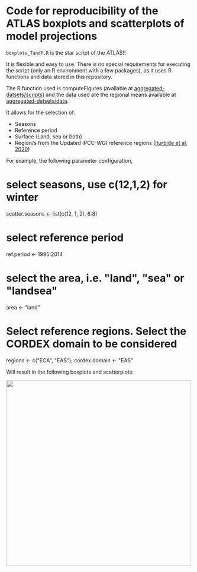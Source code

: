 # Code for reproducibility of the ATLAS boxplots and scatterplots of model projections

`boxplots_TandP.R` is the star script of the ATLAS!!

It is flexible and easy to use. There is no special requirements for executing the script (only an R environment with a few packages), as it uses R functions and data stored in this repository. 

The R function used is computeFigures (available at [aggregated-datsets/scripts](https://github.com/SantanderMetGroup/ATLAS/tree/mai-devel/aggregated-datasets/scripts)) and the data used are the regional means available at [aggregated-datsets/data](https://github.com/SantanderMetGroup/ATLAS/tree/mai-devel/aggregated-datasets/data).

It allows for the selection of:

* Seasons
* Reference period
* Surface (Land, sea or both)
* Region/s from the Updated IPCC-WGI reference regions ([Iturbide et al, 2020](https://essd.copernicus.org/articles/12/2959/2020/))

For example, the following parameter configuration,


# select seasons, use c(12,1,2) for winter
scatter.seasons <- list(c(12, 1, 2), 6:8)
# select reference period
ref.period <- 1995:2014
# select the area, i.e. "land", "sea" or "landsea"
area <- "land"
# Select reference regions.  Select the CORDEX domain to be considered
regions <- c("ECA", "EAS"); cordex.domain <- "EAS"

Will result in the following boxplots and scatterplots:


<img src="../man/SEA_land_baseperiod_1995-2014_ATvsAP.png" align="left" alt="" width="500" />


